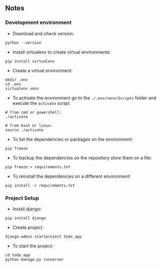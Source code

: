 ## Notes

### Development environment

- Download and check version:

```
python --version
```

- Install virtualenv to create virtual environments:

```
pip install virtualenv
```

- Create a virtual environment:

```
mkdir .env
cd .env
virtualenv venv
```

- To activate the environment go to the `./.env/venv/Scripts` folder and execute the `activate` script:

```
# from cmd or powershell:
./activate

# from bash or linux:
source ./activate
```

- To list the dependencies or packages on the environment:

```
pip freeze
```

- To backup the dependencies on the repository store them on a file:

```
pip freeze > requirements.txt
```

- To reinstall the dependencies on a different environment:

```
pip install -r requirements.txt
```

### Project Setup

- Install django:

```
pip install django
```

- Create project:

```
django-admin startproject todo_app
```

- To start the project:

```
cd todo_app
python manage.py runserver
```
